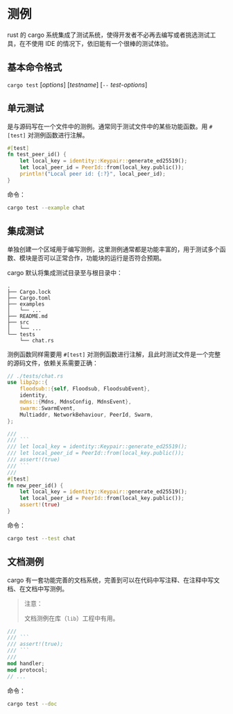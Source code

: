 # 测例
rust 的 cargo 系统集成了测试系统，使得开发者不必再去编写或者挑选测试工具，在不使用 IDE 的情况下，依旧能有一个很棒的测试体验。

## 基本命令格式
`cargo test` [*options*] [*testname*] [`--` *test-options*]

## 单元测试
是与源码写在一个文件中的测例。通常同于测试文件中的某些功能函数。用 `#[test]` 对测例函数进行注解。

```rust
#[test]
fn test_peer_id() {
    let local_key = identity::Keypair::generate_ed25519();
    let local_peer_id = PeerId::from(local_key.public());
    println!("Local peer id: {:?}", local_peer_id);
}
```

命令：
```bash
cargo test --example chat
```

## 集成测试
单独创建一个区域用于编写测例，这里测例通常都是功能丰富的，用于测试多个函数、模块是否可以正常合作，功能块的运行是否符合预期。

cargo 默认将集成测试目录至与根目录中：
```
.
├── Cargo.lock
├── Cargo.toml
├── examples
│   └── ...
├── README.md
├── src
│   └── ...
└── tests
    └── chat.rs
```

测例函数同样需要用 `#[test]` 对测例函数进行注解，且此时测试文件是一个完整的源码文件，依赖关系需要正确：
```rust
// ./tests/chat.rs
use libp2p::{
    floodsub::{self, Floodsub, FloodsubEvent},
    identity,
    mdns::{Mdns, MdnsConfig, MdnsEvent},
    swarm::SwarmEvent,
    Multiaddr, NetworkBehaviour, PeerId, Swarm,
};

///
/// ```
/// let local_key = identity::Keypair::generate_ed25519();
/// let local_peer_id = PeerId::from(local_key.public());
/// assert!(true)
/// ```
/// 
#[test]
fn new_peer_id() {
    let local_key = identity::Keypair::generate_ed25519();
    let local_peer_id = PeerId::from(local_key.public());
    assert!(true)
}
```

命令：
```bash
cargo test --test chat
```

## 文档测例
cargo 有一套功能完善的文档系统，完善到可以在代码中写注释、在注释中写文档、在文档中写测例。

> 注意：
> 
> 文档测例在库（`lib`）工程中有用。

```rust
///
/// ```
/// assert!(true);
/// ```
/// 
mod handler;
mod protocol;
// ...
```

命令：
```bash
cargo test --doc
```
